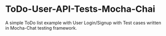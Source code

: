 # ToDo-User-API-Tests-Mocha-Chai
A simple ToDo list example with User Login/Signup with Test cases written in Mocha-Chat testing framework.
